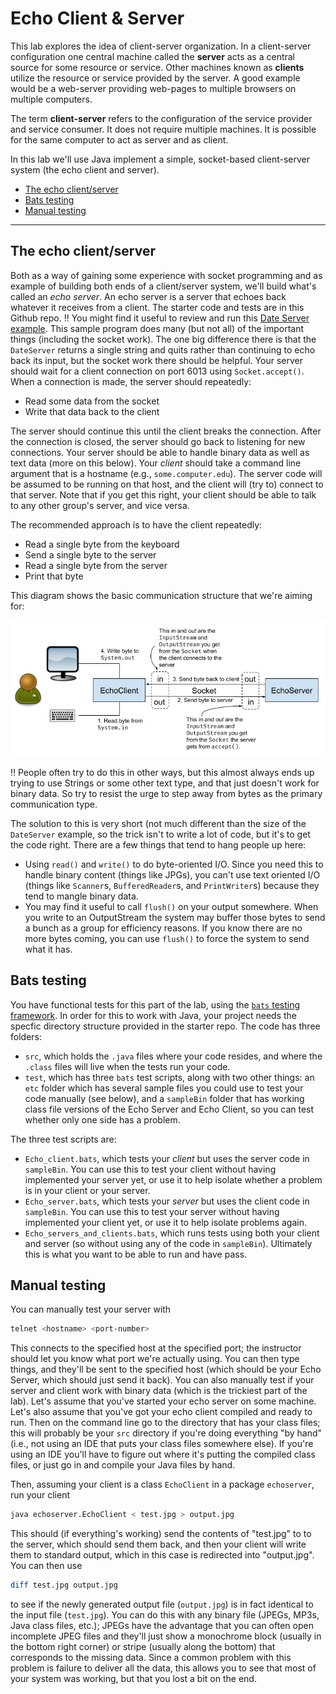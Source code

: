 # Echo Client & Server <!-- omit in toc -->

This lab explores the idea of client-server organization.  In a client-server
configuration one central machine called the **server** acts as a central source
for some resource or service.  Other machines known as **clients** utilize the
resource or service provided by the server.  A good example would be a web-server
providing web-pages to multiple browsers on multiple computers.

The term **client-server** refers to the configuration of the service provider and
service consumer.  It does not require multiple machines. It is possible for the same
computer to act as server and as client.

In this lab we'll use Java implement a simple, socket-based client-server 
system (the echo client and server).

- [The echo client/server](#the-echo-clientserver)
- [Bats testing](#bats-testing)
- [Manual testing](#manual-testing)

------------------------------------------------------------------------

## The echo client/server

Both as a way of gaining some experience with socket programming and as
example of building both ends of a client/server system, we'll build
what's called an *echo server*. An echo server is a server that echoes
back whatever it receives from a client. The starter code and tests are
in this Github repo.
:bangbang: You might find it useful to review and run this
[Date Server example](https://gist.github.com/NicMcPhee/2060037163d0d7fb475b5e4395b9ec32).
This sample program does many (but
not all) of the important things (including the socket work). The one
big difference there is that the `DateServer` returns a single string
and quits rather than continuing to echo back its input, but the socket
work there should be helpful. Your server should wait for a client
connection on port 6013 using `Socket.accept()`. When a connection is
made, the server should repeatedly:

-   Read some data from the socket
-   Write that data back to the client

The server should continue this until the client breaks the connection.
After the connection is closed, the server should go back to listening
for new connections. Your server should be able to handle binary data as
well as text data (more on this below). Your *client* should take a
command line argument that is a hostname (e.g., `some.computer.edu`). The
server code will be assumed to be running on that host, and the client
will (try to) connect to that server. Note that if you get this right,
your client should be able to talk to any other group's server, and vice
versa. 

The recommended approach is to have the client repeatedly:

-   Read a single byte from the keyboard
-   Send a single byte to the server
-   Read a single byte from the server
-   Print that byte

This diagram shows the basic communication structure that we're aiming for:

![diagram of the communication structure of the echo client-server](Echo-Client-Server.png)

:bangbang: People often try to do this in other ways, but this almost always
ends up trying to use Strings or some other text type, and that just doesn't work
for binary data. So try to resist the urge to step away from bytes as the
primary communication type.

The solution to this is very short (not much different than the 
size of the `DateServer` example, so the trick isn't to write a lot 
of code, but it's to get the code right. There are a few things 
that tend to hang people up here:

* Using `read()` and `write()` to do byte-oriented I/O. Since you 
  need this to handle binary content (things like JPGs), you can't 
  use text oriented I/O (things like `Scanner`s, `BufferedReader`s, 
  and `PrintWriter`s) because they tend to mangle binary data.
* You may find it useful to call `flush()` on your output 
  somewhere. When you write to an OutputStream the system may 
  buffer those bytes to send a bunch as a group for 
  efficiency reasons. If you know there are no more bytes coming, 
  you can use `flush()` to force the system to send what it has.

## Bats testing

You have functional tests for this part of the lab, using the
[`bats` testing framework](https://github.com/sstephenson/bats).
In order for this to work
with Java, your project needs the specfic directory structure provided
in the starter repo. The code has three folders:

-   `src`, which holds the `.java` files where your code resides, and where the `.class` files will live when the tests run your code.
-   `test`, which has three `bats` test scripts, along
    with two other things: an `etc` folder which has several sample
    files you could use to test your code manually (see below), and a
    `sampleBin` folder that has working class file versions of the Echo
    Server and Echo Client, so you can test whether only one side has a
    problem.

The three test scripts are:

* `Echo_client.bats`, which tests your _client_ but uses the server code in `sampleBin`. You can use this to test your client without having implemented your server yet, or use it to help isolate whether a problem is in your client or your server.
* `Echo_server.bats`, which tests your _server_ but uses the client code in `sampleBin`. You can use this to test your server without having implemented your client yet, or use it to help isolate problems again.
* `Echo_servers_and_clients.bats`, which runs tests using both your client and server (so without using any of the code in `sampleBin`). Ultimately this is what you want to be able to run and have pass.

## Manual testing

You can manually test your server with

```bash
telnet <hostname> <port-number>
```

This connects to the specified host at the specified port; the instructor
should let you know what port we're actually using.
You can then type things, and they'll be sent to the specified host
(which should be your Echo Server, which should just send it back). You
can also manually test if your server and client work with binary data
(which is the trickiest part of the lab). Let's assume that you've
started your echo server on some machine. Let's also assume that you've
got your echo client compiled and ready to run. Then on the
command line go to the directory that has your class files; this will
probably be your `src` directory if you're doing everything "by hand"
(i.e., not using an IDE that puts your class files somewhere else). If
you're using an IDE you'll have to figure out where it's putting the
compiled class files, or just go in and compile your Java files by 
hand.

Then, assuming your client is a
class `EchoClient` in a package `echoserver`, run your client

```bash
java echoserver.EchoClient < test.jpg > output.jpg
```

This should (if everything's working) send the contents of "test.jpg" to
to the server, which should send them back, and then your client will
write them to standard output, which in this case is redirected into
"output.jpg". You can then use

```bash
diff test.jpg output.jpg
```

to see if the newly generated output file (`output.jpg`) is in fact
identical to the input file (`test.jpg`). You can do this with any
binary file (JPEGs, MP3s, Java class files, etc.); JPEGs have the
advantage that you can often open incomplete JPEG files and they'll just
show a monochrome block (usually in the bottom right corner) or 
stripe (usually along the bottom) that
corresponds to the missing data. Since a common problem with this
problem is failure to deliver all the data, this allows you to see that
most of your system was working, but that you lost a bit on the end.
